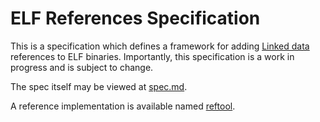 # ELF References Specification

This is a specification which defines a framework for adding
[Linked data][ld] references to ELF binaries.  Importantly,
this specification is a work in progress and is subject to
change.

The spec itself may be viewed at [spec.md](spec.md).

A reference implementation is available named [reftool][reftool].

   [ld]: https://en.wikipedia.org/wiki/Linked_data
   [reftool]: https://github.com/elf-references/reftool
